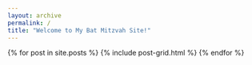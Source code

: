 ```yaml
---
layout: archive
permalink: /
title: "Welcome to My Bat Mitzvah Site!"
---
```


<div class="tiles">
{% for post in site.posts %}
	{% include post-grid.html %}
{% endfor %}
</div><!-- /.tiles -->

